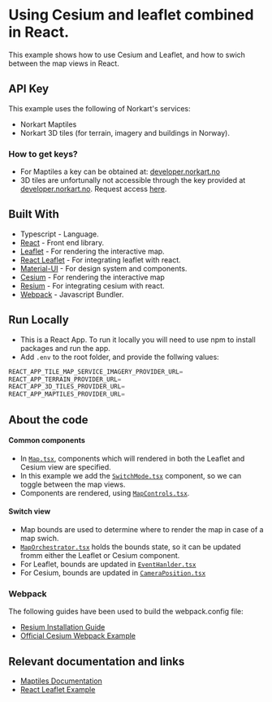 # Using Cesium and leaflet combined in React. 
This example shows how to use Cesium and Leaflet, and how to swich between the map views in React.

## API Key
This example uses the following of Norkart's services:
- Norkart Maptiles
- Norkart 3D tiles (for terrain, imagery and buildings in Norway).

### How to get keys?
- For Maptiles a key can be obtained at: [developer.norkart.no](https://developer.norkart.no/)
- 3D tiles are unfortunally not accessible through the key provided at [developer.norkart.no](https://developer.norkart.no/). Request access [here](https://www.norkart.no/dataoganalyse/). 
 
## Built With
- Typescript - Language.
- [React](https://reactjs.org//) - Front end library.
- [Leaflet](https://leafletjs.com/) - For rendering the interactive map.
- [React Leaflet](https://react-leaflet.js.org/) - For integrating leaflet with react.
- [Material-UI](https://material-ui.com/) - For design system and components.
- [Cesium](https://cesium.com/learn/) - For rendering the interactive map
- [Resium](https://github.com/reearth/resium) - For integrating cesium with react.
- [Webpack](https://github.com/webpack/webpack) - Javascript Bundler.

## Run Locally
- This is a React App. To run it locally you will need to use npm to install packages and run the app.
- Add ```.env``` to the root folder, and provide the follwing values:
```js
REACT_APP_TILE_MAP_SERVICE_IMAGERY_PROVIDER_URL=
REACT_APP_TERRAIN_PROVIDER_URL=
REACT_APP_3D_TILES_PROVIDER_URL=
REACT_APP_MAPTILES_PROVIDER_URL=
```

## About the code  
#### Common components
- In [`Map.tsx`](./src/components/Map.tsx), components which will rendered in both the Leaflet and Cesium view are specified.
- In this example we add the [`SwitchMode.tsx`](./src/components/SwitchMode.tsx) component, so we can toggle between the map views.
- Components are rendered, using [`MapControls.tsx`](./src/components/MapControls.tsx).

#### Switch view
- Map bounds are used to determine where to render the map in case of a map swich. 
- [`MapOrchestrator.tsx`](./src/components/MapOrchestrator.tsx) holds the bounds state, so it can be updated fromm either the Leaflet or Cesium component.
- For Leaflet, bounds are updated in [`EventHanlder.tsx`](./src/components/Leaflet/EventHanlder.tsx)
- For Cesium, bounds are updated in [`CameraPosition.tsx`](./src/components/Cesium/CameraPosition.tsx)

### Webpack
The following guides have been used to build the webpack.config file:
- [Resium Installation Guide](https://github.com/reearth/resium/blob/main/docs/docs/01-installation.md)
- [Official Cesium Webpack Example](https://github.com/CesiumGS/cesium-webpack-example)

## Relevant documentation and links
- [Maptiles Documentation](./../../API-maptiles)
- [React Leaflet Example](./../reactleaflet_fritekstsok_maptiles_matrikkelkart_example)